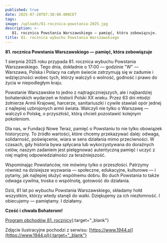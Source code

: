```yaml
---
published: true
date: 2025-07-28T07:30:00.000CET
tags:
image: /uploads/81-rocznica-powstania-2025.jpg
description: >-
   81. rocznica Powstania Warszawskiego — pamięć, która zobowiązuje.
title: 81. rocznica wybuchu Powstania Warszawskiego
---
```


**81. rocznica Powstania Warszawskiego — pamięć, która zobowiązuje**

1 sierpnia 2025 roku przypada 81. rocznica wybuchu Powstania Warszawskiego. Tego dnia, dokładnie o 17:00 — godzinie "W" — Warszawa, Polska i Polacy na całym świecie zatrzymują się w zadumie i wdzięczności wobec tych, którzy walczyli o wolność, godność i prawo do życia w niepodległym kraju.

Powstanie Warszawskie to jedno z najtragiczniejszych, ale i najbardziej bohaterskich wydarzeń w historii Polski XX wieku. Przez 63 dni młodzi żołnierze Armii Krajowej, harcerze, sanitariuszki i cywile stawiali opór jednej z najlepiej uzbrojonych armii świata. Walczyli nie tylko o Warszawę — walczyli o Polskę, o przyszłość, którą chcieli pozostawić kolejnym pokoleniom.

Dla nas, w Fundacji Nowe Teraz, pamięć o Powstaniu to nie tylko obowiązek historyczny. To źródło wartości, które chcemy przekazywać dalej: odwaga, solidarność, poświęcenie, wiara w sens działania mimo przeciwności. W czasach, gdy historia bywa spłycana lub wykorzystywana do doraźnych celów, naszym zadaniem jest pielęgnować autentyczną pamięć i uczyć z niej mądrej odpowiedzialności za teraźniejszość.

Wspominając Powstańców, nie mówimy tylko o przeszłości. Patrzymy również na dzisiejsze wyzwania — społeczne, edukacyjne, kulturowe — i pytamy, jak najlepiej służyć wspólnemu dobru. Bo duch Powstania to także odwaga cywilna, troska o wspólnotę, gotowość do działania.

Dziś, 81 lat po wybuchu Powstania Warszawskiego, składamy hołd wszystkim, którzy wtedy stanęli do walki. Dziękujemy za ich niezłomność. I obiecujemy — pamiętamy. I działamy.

**Cześć i chwała Bohaterom!**

[Program obchodów 81. rocznicy](https://www.1944.pl/artykul/program-obchodow-81.-rocznicy-powstania-warszaw,5655.html){:target="_blank"}

Zdjęcie ilustracyjne pochodzi z serwisu: [https://www.1944.pl](https://www.1944.pl){:target="_blank"}
